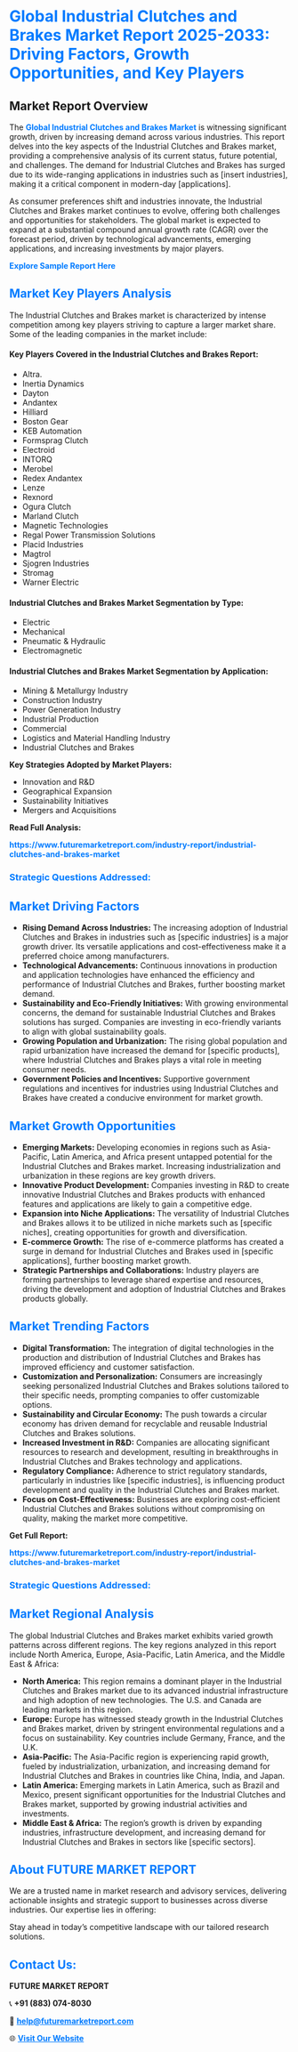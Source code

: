<h1 style="color: #007BFF;">Global Industrial Clutches and Brakes Market Report 2025-2033: Driving Factors, Growth Opportunities, and Key Players</h1>

<section id="overview">
<h2>Market Report Overview</h2>
<p>The <a href="https://www.futuremarketreport.com/industry-report/industrial-clutches-and-brakes-market" style="color: #007BFF; text-decoration: none;"><strong>Global Industrial Clutches and Brakes Market</strong></a> is witnessing significant growth, driven by increasing demand across various industries. This report delves into the key aspects of the Industrial Clutches and Brakes market, providing a comprehensive analysis of its current status, future potential, and challenges. The demand for Industrial Clutches and Brakes has surged due to its wide-ranging applications in industries such as [insert industries], making it a critical component in modern-day [applications].</p>
<p>As consumer preferences shift and industries innovate, the Industrial Clutches and Brakes market continues to evolve, offering both challenges and opportunities for stakeholders. The global market is expected to expand at a substantial compound annual growth rate (CAGR) over the forecast period, driven by technological advancements, emerging applications, and increasing investments by major players.</p>
</section>

<section id="overview">
<p><a href="https://www.futuremarketreport.com/request-sample/reportId=124330" style="color: #007BFF; text-decoration: none;"><strong>Explore Sample Report Here</strong></a></p>
</section>

<section id="key-players">
<h2 style="color: #007BFF;">Market Key Players Analysis</h2>
<p>The Industrial Clutches and Brakes market is characterized by intense competition among key players striving to capture a larger market share. Some of the leading companies in the market include:</p>
<h4>Key Players Covered in the Industrial Clutches and Brakes Report:</h4>
<ul><li>Altra.</li><li>Inertia Dynamics</li><li>Dayton</li><li>Andantex</li><li>Hilliard</li><li>Boston Gear</li><li>KEB Automation</li><li>Formsprag Clutch</li><li>Electroid</li><li>INTORQ</li><li>Merobel</li><li>Redex Andantex</li><li>Lenze</li><li>Rexnord</li><li>Ogura Clutch</li><li>Marland Clutch</li><li>Magnetic Technologies</li><li>Regal Power Transmission Solutions</li><li>Placid Industries</li><li>Magtrol</li><li>Sjogren Industries</li><li>Stromag</li><li>Warner Electric</li></ul>
<h4>Industrial Clutches and Brakes Market Segmentation by Type:</h4>
<ul><li>Electric</li><li>Mechanical</li><li>Pneumatic &amp; Hydraulic</li><li>Electromagnetic</li></ul>

<h4>Industrial Clutches and Brakes Market Segmentation by Application:</h4>
<ul><li>Mining &amp; Metallurgy Industry</li><li>Construction Industry</li><li>Power Generation Industry</li><li>Industrial Production</li><li>Commercial</li><li>Logistics and Material Handling Industry</li><li>Industrial Clutches and Brakes</li></ul>
<p><strong>Key Strategies Adopted by Market Players:</strong></p>
<ul>
<li>Innovation and R&D</li>
<li>Geographical Expansion</li>
<li>Sustainability Initiatives</li>
<li>Mergers and Acquisitions</li>
</ul>
</section>

<section>
<p><strong>Read Full Analysis: </strong></p><a href="https://www.futuremarketreport.com/industry-report/industrial-clutches-and-brakes-market" style="color: #007BFF; text-decoration: none;"><strong>https://www.futuremarketreport.com/industry-report/industrial-clutches-and-brakes-market</strong></a>
<h3 style="color: #007BFF;">Strategic Questions Addressed:</h3>
</section>

<section id="driving-factors">
<h2 style="color: #007BFF;">Market Driving Factors</h2>
<ul>
<li><strong>Rising Demand Across Industries:</strong> The increasing adoption of Industrial Clutches and Brakes in industries such as [specific industries] is a major growth driver. Its versatile applications and cost-effectiveness make it a preferred choice among manufacturers.</li>
<li><strong>Technological Advancements:</strong> Continuous innovations in production and application technologies have enhanced the efficiency and performance of Industrial Clutches and Brakes, further boosting market demand.</li>
<li><strong>Sustainability and Eco-Friendly Initiatives:</strong> With growing environmental concerns, the demand for sustainable Industrial Clutches and Brakes solutions has surged. Companies are investing in eco-friendly variants to align with global sustainability goals.</li>
<li><strong>Growing Population and Urbanization:</strong> The rising global population and rapid urbanization have increased the demand for [specific products], where Industrial Clutches and Brakes plays a vital role in meeting consumer needs.</li>
<li><strong>Government Policies and Incentives:</strong> Supportive government regulations and incentives for industries using Industrial Clutches and Brakes have created a conducive environment for market growth.</li>
</ul>
</section>

<section id="growth-opportunities">
<h2 style="color: #007BFF;">Market Growth Opportunities</h2>
<ul>
<li><strong>Emerging Markets:</strong> Developing economies in regions such as Asia-Pacific, Latin America, and Africa present untapped potential for the Industrial Clutches and Brakes market. Increasing industrialization and urbanization in these regions are key growth drivers.</li>
<li><strong>Innovative Product Development:</strong> Companies investing in R&D to create innovative Industrial Clutches and Brakes products with enhanced features and applications are likely to gain a competitive edge.</li>
<li><strong>Expansion into Niche Applications:</strong> The versatility of Industrial Clutches and Brakes allows it to be utilized in niche markets such as [specific niches], creating opportunities for growth and diversification.</li>
<li><strong>E-commerce Growth:</strong> The rise of e-commerce platforms has created a surge in demand for Industrial Clutches and Brakes used in [specific applications], further boosting market growth.</li>
<li><strong>Strategic Partnerships and Collaborations:</strong> Industry players are forming partnerships to leverage shared expertise and resources, driving the development and adoption of Industrial Clutches and Brakes products globally.</li>
</ul>
</section>

<section id="trending-factors">
<h2 style="color: #007BFF;">Market Trending Factors</h2>
<ul>
<li><strong>Digital Transformation:</strong> The integration of digital technologies in the production and distribution of Industrial Clutches and Brakes has improved efficiency and customer satisfaction.</li>
<li><strong>Customization and Personalization:</strong> Consumers are increasingly seeking personalized Industrial Clutches and Brakes solutions tailored to their specific needs, prompting companies to offer customizable options.</li>
<li><strong>Sustainability and Circular Economy:</strong> The push towards a circular economy has driven demand for recyclable and reusable Industrial Clutches and Brakes solutions.</li>
<li><strong>Increased Investment in R&D:</strong> Companies are allocating significant resources to research and development, resulting in breakthroughs in Industrial Clutches and Brakes technology and applications.</li>
<li><strong>Regulatory Compliance:</strong> Adherence to strict regulatory standards, particularly in industries like [specific industries], is influencing product development and quality in the Industrial Clutches and Brakes market.</li>
<li><strong>Focus on Cost-Effectiveness:</strong> Businesses are exploring cost-efficient Industrial Clutches and Brakes solutions without compromising on quality, making the market more competitive.</li>
</ul>
</section>

<section>
<p><strong>Get Full Report: </strong></p><a href="https://www.futuremarketreport.com/industry-report/industrial-clutches-and-brakes-market" style="color: #007BFF; text-decoration: none;"><strong>https://www.futuremarketreport.com/industry-report/industrial-clutches-and-brakes-market</strong></a>
<h3 style="color: #007BFF;">Strategic Questions Addressed:</h3>
</section>


<section id="regional-analysis">
<h2 style="color: #007BFF;">Market Regional Analysis</h2>
<p>The global Industrial Clutches and Brakes market exhibits varied growth patterns across different regions. The key regions analyzed in this report include North America, Europe, Asia-Pacific, Latin America, and the Middle East & Africa:</p>
<ul>
<li><strong>North America:</strong> This region remains a dominant player in the Industrial Clutches and Brakes market due to its advanced industrial infrastructure and high adoption of new technologies. The U.S. and Canada are leading markets in this region.</li>
<li><strong>Europe:</strong> Europe has witnessed steady growth in the Industrial Clutches and Brakes market, driven by stringent environmental regulations and a focus on sustainability. Key countries include Germany, France, and the U.K.</li>
<li><strong>Asia-Pacific:</strong> The Asia-Pacific region is experiencing rapid growth, fueled by industrialization, urbanization, and increasing demand for Industrial Clutches and Brakes in countries like China, India, and Japan.</li>
<li><strong>Latin America:</strong> Emerging markets in Latin America, such as Brazil and Mexico, present significant opportunities for the Industrial Clutches and Brakes market, supported by growing industrial activities and investments.</li>
<li><strong>Middle East & Africa:</strong> The region’s growth is driven by expanding industries, infrastructure development, and increasing demand for Industrial Clutches and Brakes in sectors like [specific sectors].</li>
</ul>
</section>

<footer>
<h2 style="color: #007BFF;">About FUTURE MARKET REPORT</h2>
<p>We are a trusted name in market research and advisory services, delivering actionable insights and strategic support to businesses across diverse industries. Our expertise lies in offering:</p>

<p>Stay ahead in today’s competitive landscape with our tailored research solutions.</p>

<h2 style="color: #007BFF;">Contact Us:</h2>
<p><strong>FUTURE MARKET REPORT</strong></p>
<p>📞 <strong>+91 (883) 074-8030</strong></p>
<p>📧 <strong><a href="mailto:help@futuremarketreport.com" style="color: #007BFF;">help@futuremarketreport.com</a></strong></p>
<p>🌐 <strong><a href="https://www.futuremarketreport.com/" style="color: #007BFF;">Visit Our Website</a></strong></p>
</footer>